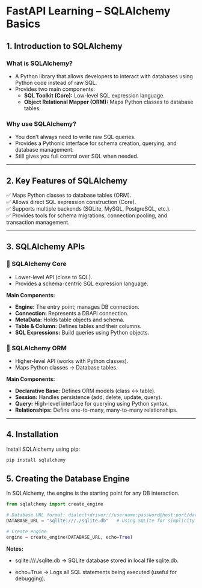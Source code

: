 # FastAPI Learning – SQLAlchemy Basics


## 1. Introduction to SQLAlchemy

### What is SQLAlchemy?
- A Python library that allows developers to interact with databases using Python code instead of raw SQL.
- Provides two main components:
  - **SQL Toolkit (Core):** Low-level SQL expression language.
  - **Object Relational Mapper (ORM):** Maps Python classes to database tables.

### Why use SQLAlchemy?
- You don’t always need to write raw SQL queries.
- Provides a Pythonic interface for schema creation, querying, and database management.
- Still gives you full control over SQL when needed.

---

## 2. Key Features of SQLAlchemy
✅ Maps Python classes to database tables (ORM).  
✅ Allows direct SQL expression construction (Core).  
✅ Supports multiple backends (SQLite, MySQL, PostgreSQL, etc.).  
✅ Provides tools for schema migrations, connection pooling, and transaction management.  

---

## 3. SQLAlchemy APIs

### 🔹 SQLAlchemy Core
- Lower-level API (close to SQL).
- Provides a schema-centric SQL expression language.

**Main Components:**
- **Engine:** The entry point; manages DB connection.  
- **Connection:** Represents a DBAPI connection.  
- **MetaData:** Holds table objects and schema.  
- **Table & Column:** Defines tables and their columns.  
- **SQL Expressions:** Build queries using Python objects.  

### 🔹 SQLAlchemy ORM
- Higher-level API (works with Python classes).
- Maps Python classes → Database tables.

**Main Components:**
- **Declarative Base:** Defines ORM models (class ↔ table).  
- **Session:** Handles persistence (add, delete, update, query).  
- **Query:** High-level interface for querying using Python syntax.  
- **Relationships:** Define one-to-many, many-to-many relationships.  

---

## 4. Installation

Install SQLAlchemy using pip:

```bash
pip install sqlalchemy
```
## 5. Creating the Database Engine
In SQLAlchemy, the engine is the starting point for any DB interaction.


```python
from sqlalchemy import create_engine

# Database URL format: dialect+driver://username:password@host:port/database
DATABASE_URL = "sqlite:///./sqlite.db"   # Using SQLite for simplicity

# Create engine
engine = create_engine(DATABASE_URL, echo=True)
```
**Notes:**

* sqlite:///./sqlite.db → SQLite database stored in local file sqlite.db.

* echo=True → Logs all SQL statements being executed (useful for debugging).